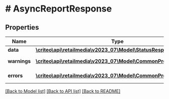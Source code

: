 # # AsyncReportResponse

## Properties

Name | Type | Description | Notes
------------ | ------------- | ------------- | -------------
**data** | [**\criteo\api\retailmedia\v2023_07\Model\StatusResponseResource**](StatusResponseResource.md) |  | [optional]
**warnings** | [**\criteo\api\retailmedia\v2023_07\Model\CommonProblem[]**](CommonProblem.md) |  | [optional] [readonly]
**errors** | [**\criteo\api\retailmedia\v2023_07\Model\CommonProblem[]**](CommonProblem.md) |  | [optional] [readonly]

[[Back to Model list]](../../README.md#models) [[Back to API list]](../../README.md#endpoints) [[Back to README]](../../README.md)

